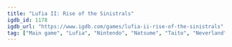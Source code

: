 ```yaml
---
title: "Lufia II: Rise of the Sinistrals"
igdb_id: 1178
igdb_url: "https://www.igdb.com/games/lufia-ii-rise-of-the-sinistrals"
tag: ["Main game", "Lufia", "Nintendo", "Natsume", "Taito", "Neverland", "Puzzle", "Role-playing (RPG)", "Single player", "Side view", "Fantasy"]
---
```

